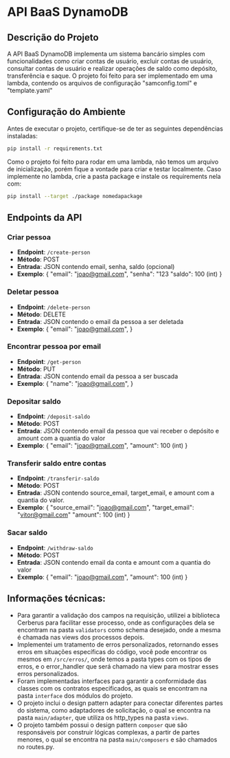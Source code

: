 # API BaaS DynamoDB

## Descrição do Projeto

A API BaaS DynamoDB implementa um sistema bancário simples com funcionalidades como criar contas de usuário, excluir contas de usuário, consultar contas de usuário e realizar operações de saldo como depósito, transferência e saque. O projeto foi feito para ser implementado em uma lambda, contendo os arquivos de configuração "samconfig.toml" e "template.yaml"


## Configuração do Ambiente

Antes de executar o projeto, certifique-se de ter as seguintes dependências instaladas:

```bash
pip install -r requirements.txt
```

Como o projeto foi feito para rodar em uma lambda, não temos um arquivo de inicialização, porém fique a vontade para criar e testar localmente.
Caso implemente no lambda, crie a pasta package e instale os requirements nela com:
```bash
pip install --target ./package nomedapackage
```

## Endpoints da API
### Criar pessoa

- **Endpoint**: `/create-person`
- **Método**: POST
- **Entrada**: JSON contendo email, senha, saldo (opcional)
- **Exemplo**: {
    "email": "joao@gmail.com",
    "senha": "123
    "saldo": 100 (int)
}

### Deletar pessoa

- **Endpoint**: `/delete-person`
- **Método**: DELETE
- **Entrada**: JSON contendo o email da pessoa a ser deletada
- **Exemplo**: {
    "email": "joao@gmail.com",
}

### Encontrar pessoa por email

- **Endpoint**: `/get-person`
- **Método**: PUT
- **Entrada**:  JSON contendo email da pessoa a ser buscada
- **Exemplo**: {
    "name": "joao@gmail.com",
}

### Depositar saldo

- **Endpoint**: `/deposit-saldo`
- **Método**: POST
- **Entrada**:  JSON contendo email da pessoa que vai receber o depósito e amount com a quantia do valor
- **Exemplo**: {
    "email": "joao@gmail.com",
    "amount": 100 (int)
}

### Transferir saldo entre contas

- **Endpoint**: `/transferir-saldo`
- **Método**: POST
- **Entrada**:  JSON contendo source_email, target_email, e amount com a quantia do valor.
- **Exemplo**: {
    "source_email": "joao@gmail.com",
    "target_email": "vitor@gmail.com"
    "amount": 100 (int)
}

### Sacar saldo

- **Endpoint**: `/withdraw-saldo`
- **Método**: POST
- **Entrada**:  JSON contendo email da conta e amount com a quantia do valor
- **Exemplo**: {
    "email": "joao@gmail.com",
    "amount": 100 (int)
}

## Informações técnicas:
- Para garantir a validação dos campos na requisição, utilizei a biblioteca Cerberus para facilitar esse processo, onde as configurações dela se encontram na pasta `validators` como schema desejado, onde a mesma é chamada nas views dos processos depois.
- Implementei um tratamento de erros personalizados, retornando esses erros em situações específicas do código, você pode encontrar os mesmos em `/src/erros/`, onde temos a pasta types com os tipos de erros, e o error_handler que será chamado na view para mostrar esses erros personalizados.
- Foram implementadas interfaces para garantir a conformidade das classes com os contratos especificados, as quais se encontram na pasta `interface` dos módulos do projeto.
- O projeto inclui o design pattern adapter para conectar diferentes partes do sistema, como adaptadores de solicitação, o qual se encontra na pasta `main/adapter`, que utiliza os http_types na pasta `views`.
- O projeto também possui o design pattern `composer` que são responsáveis por construir lógicas complexas, a partir de partes menores, o qual se encontra na pasta `main/composers` e são chamados no routes.py.
  
